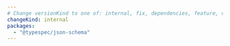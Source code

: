 ```yaml
---
# Change versionKind to one of: internal, fix, dependencies, feature, deprecation, breaking
changeKind: internal
packages:
  - "@typespec/json-schema"
---
```

